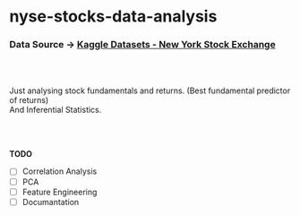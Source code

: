 # nyse-stocks-data-analysis

### Data Source -> [Kaggle Datasets - New York Stock Exchange](https://www.kaggle.com/datasets/dgawlik/nyse)

<br/>
<br/>

Just analysing stock fundamentals and returns. (Best fundamental predictor of returns)<br/>
And Inferential Statistics.
 

<br/>
<br/>


**TODO**

- [ ] Correlation Analysis
- [ ] PCA
- [ ] Feature Engineering
- [ ] Documantation
